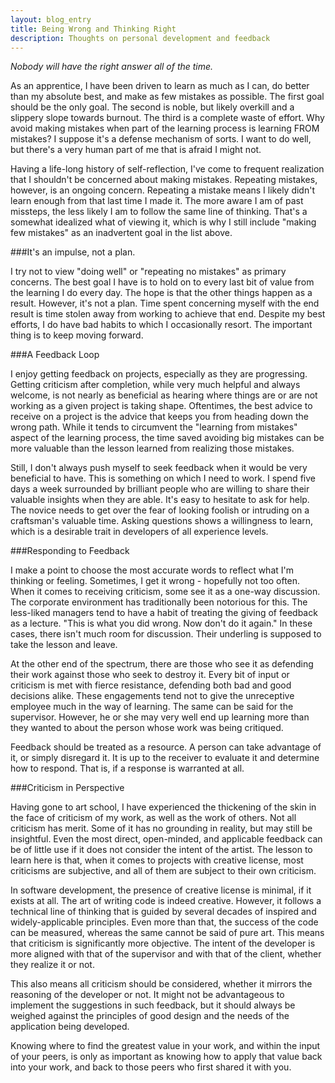 ```yaml
---
layout: blog_entry
title: Being Wrong and Thinking Right
description: Thoughts on personal development and feedback
---
```

*Nobody will have the right answer all of the time.*

As an apprentice, I have been driven to learn as much as I can, do better than my absolute best, and make as few mistakes as possible. The first goal should be the only goal. The second is noble, but likely overkill and a slippery slope towards burnout. The third is a complete waste of effort. Why avoid making mistakes when part of the learning process is learning FROM mistakes? I suppose it's a defense mechanism of sorts. I want to do well, but there's a very human part of me that is afraid I might not.

Having a life-long history of self-reflection, I've come to frequent realization that I shouldn't be concerned about making mistakes. Repeating mistakes, however, is an ongoing concern. Repeating a mistake means I likely didn't learn enough from that last time I made it. The more aware I am of past missteps, the less likely I am to follow the same line of thinking. That's a somewhat idealized what of viewing it, which is why I still include "making few mistakes" as an inadvertent goal in the list above.

###It's an impulse, not a plan.

I try not to view "doing well" or "repeating no mistakes" as primary concerns. The best goal I have is to hold on to every last bit of value from the learning I do every day. The hope is that the other things happen as a result. However, it's not a plan. Time spent concerning myself with the end result is time stolen away from working to achieve that end. Despite my best efforts, I do have bad habits to which I occasionally resort. The important thing is to keep moving forward.

###A Feedback Loop

I enjoy getting feedback on projects, especially as they are progressing. Getting criticism after completion, while very much helpful and always welcome, is not nearly as beneficial as hearing where things are or are not working as a given project is taking shape. Oftentimes, the best advice to receive on a project is the advice that keeps you from heading down the wrong path. While it tends to circumvent the "learning from mistakes" aspect of the learning process, the time saved avoiding big mistakes can be more valuable than the lesson learned from realizing those mistakes.

Still, I don't always push myself to seek feedback when it would be very beneficial to have. This is something on which I need to work. I spend five days a week surrounded by brilliant people who are willing to share their valuable insights when they are able. It's easy to hesitate to ask for help. The novice needs to get over the fear of looking foolish or intruding on a craftsman's valuable time. Asking questions shows a willingness to learn, which is a desirable trait in developers of all experience levels.

###Responding to Feedback

I make a point to choose the most accurate words to reflect what I'm thinking or feeling. Sometimes, I get it wrong - hopefully not too often. When it comes to receiving criticism, some see it as a one-way discussion. The corporate environment has traditionally been notorious for this. The less-liked managers tend to have a habit of treating the giving of feedback as a lecture. "This is what you did wrong. Now don't do it again." In these cases, there isn't much room for discussion. Their underling is supposed to take the lesson and leave.

At the other end of the spectrum, there are those who see it as defending their work against those who seek to destroy it. Every bit of input or criticism is met with fierce resistance, defending both bad and good decisions alike. These engagements tend not to give the unreceptive employee much in the way of learning. The same can be said for the supervisor. However, he or she may very well end up learning more than they wanted to about the person whose work was being critiqued.

Feedback should be treated as a resource. A person can take advantage of it, or simply disregard it. It is up to the receiver to evaluate it and determine how to respond. That is, if a response is warranted at all.

###Criticism in Perspective

Having gone to art school, I have experienced the thickening of the skin in the face of criticism of my work, as well as the work of others. Not all criticism has merit. Some of it has no grounding in reality, but may still be insightful. Even the most direct, open-minded, and applicable feedback can be of little use if it does not consider the intent of the artist. The lesson to learn here is that, when it comes to projects with creative license, most criticisms are subjective, and all of them are subject to their own criticism.

In software development, the presence of creative license is minimal, if it exists at all. The art of writing code is indeed creative. However, it follows a technical line of thinking that is guided by several decades of inspired and widely-applicable principles. Even more than that, the success of the code can be measured, whereas the same cannot be said of pure art. This means that criticism is significantly more objective. The intent of the developer is more aligned with that of the supervisor and with that of the client, whether they realize it or not.

This also means all criticism should be considered, whether it mirrors the reasoning of the developer or not. It might not be advantageous to implement the suggestions in such feedback, but it should always be weighed against the principles of good design and the needs of the application being developed.

Knowing where to find the greatest value in your work, and within the input of your peers, is only as important as knowing how to apply that value back into your work, and back to those peers who first shared it with you.
